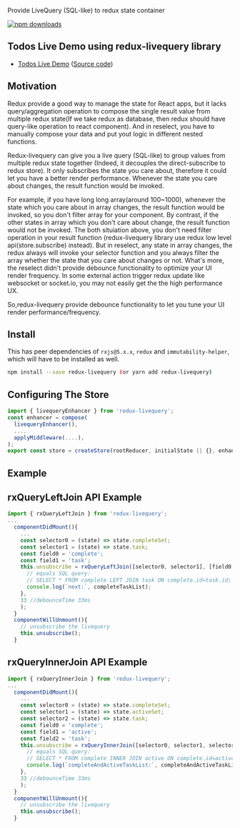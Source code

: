 Provide LiveQuery (SQL-like) to redux state container

[![npm downloads](https://img.shields.io/npm/dm/redux-livequery.svg)](https://www.npmjs.com/package/redux-livequery)

## Todos Live Demo using redux-livequery library
* [Todos Live Demo](https://twstorepos.firebaseapp.com) ([Source code](https://github.com/jeffnian88/redux-livequery-todos-example))


## Motivation

Redux provide a good way to manage the state for React apps, but it lacks query/aggregation operation to compose the single result value from multiple redux state(If we take redux as database, then redux should have query-like operation to react component). And in reselect, you have to manually compose your data and put yout logic in different nested functions.

Redux-livequery can give you a live query (SQL-like) to group values from multiple redux state together (Indeed, it decouples the direct-subscribe to redux store). It only subscribes the state you care about, therefore it could let you have a better render performance. Whenever the state you care about changes, the result function would be invoked.

For example, if you have long long array(around 100~1000), whenever the state which you care about in array changes, the result function would be invoked, so you don't filter array for your component. By contrast, if the other states in array which you don't care about change, the result function would not be invoked. The both situiation above, you don't need filter operation in your result function (redux-livequery library use redux low level api(store.subscribe) instead).
But in reselect, any state in array changes, the redux always will invoke your selector function and you always filter the array whether the state that you care about changes or not.
What's more, the reselect didn't provide debounce functionality to optimize your UI render frequency. In some external action trigger redux update like websocket or socket.io, you may not easily get the the high performance UX.

So,redux-livequery provide debounce functionality to let you tune your UI render performance/frequency.

## Install

This has peer dependencies of `rxjs@5.x.x`, `redux` and `immutability-helper`, which will have to be installed as well.

```bash
npm install --save redux-livequery (or yarn add redux-livequery)
```

## Configuring The Store

```js
import { livequeryEnhancer } from 'redux-livequery';
const enhancer = compose(
  livequeryEnhancer(),
  ....
  applyMiddleware(....),
);
export const store = createStore(rootReducer, initialState || {}, enhancer);
```

## Example

## rxQueryLeftJoin API Example
```js
import { rxQueryLeftJoin } from 'redux-livequery';
...
  componentDidMount(){
    ...
    const selector0 = (state) => state.completeSet;
    const selector1 = (state) => state.task;
    const field0 = 'complete'; 
    const field1 = 'task';
    this.unsubscribe = rxQueryLeftJoin([selector0, selector1], [field0, field1], (completeTaskList) => {
      // equals SQL query:
      // SELECT * FROM complete LEFT JOIN task ON complete.id=task.id;
      console.log(`next:`, completeTaskList);
    },
    33 //debounceTime 33ms
    );
  }
  componentWillUnmount(){
    // unsubscribe the livequery
    this.unsubscribe();
  }

```

## rxQueryInnerJoin API Example
```js
import { rxQueryInnerJoin } from 'redux-livequery';
...
  componentDidMount(){
    ...
    const selector0 = (state) => state.completeSet;
    const selector1 = (state) => state.activeSet;
    const selector2 = (state) => state.task;
    const field0 = 'complete'; 
    const field1 = 'active';
    const field2 = 'task';
    this.unsubscribe = rxQueryInnerJoin([selector0, selector1, selector2], [field0, field1, field2], (completeAndActiveTaskList) => {
      // equals SQL query:
      // SELECT * FROM complete INNER JOIN active ON complete.id=active.id INNER JOIN task on task.id===complete.id
      console.log(`completeAndActiveTaskList:`, completeAndActiveTaskList);
    },
    33 //debounceTime 33ms
    );
  }
  componentWillUnmount(){
    // unsubscribe the livequery
    this.unsubscribe();
  }

```
